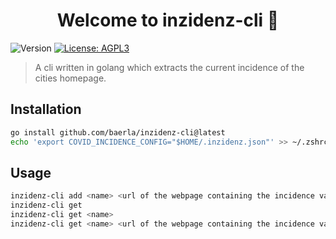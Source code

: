 <h1 align="center">Welcome to inzidenz-cli 👋</h1>
<p>
  <img alt="Version" src="https://img.shields.io/badge/version-0.1.0-blue.svg?cacheSeconds=2592000" />
  <a href="#" target="_blank">
    <img alt="License: AGPL3" src="https://img.shields.io/badge/License-AGPL3-yellow.svg" />
  </a>
</p>

> A cli written in golang which extracts the current incidence of the cities homepage.

## Installation

```sh
go install github.com/baerla/inzidenz-cli@latest
echo 'export COVID_INCIDENCE_CONFIG="$HOME/.inzidenz.json"' >> ~/.zshrc
```

## Usage

```sh
inzidenz-cli add <name> <url of the webpage containing the incidence value>
inzidenz-cli get
inzidenz-cli get <name>
inzidenz-cli get <name> <url of the webpage containing the incidence value>
```
